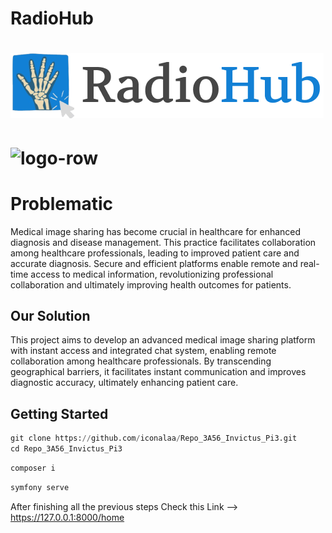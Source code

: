 # RadioHub
![](public/front/img/logo-row.png)
=======
# <img width="251" alt="logo-row" src="https://github.com/iconalaa/Repo_3A56_Invictus_Pi3/assets/101057048/c271752e-2bca-4cd1-aeca-92861c3f39bc">
# Problematic
Medical image sharing has become crucial in healthcare for enhanced diagnosis and disease management. This practice facilitates collaboration among healthcare professionals, leading to improved patient care and accurate diagnosis. Secure and efficient platforms enable remote and real-time access to medical information, revolutionizing professional collaboration and ultimately improving health outcomes for patients.

## Our Solution
This project aims to develop an advanced medical image sharing platform with instant access and integrated chat system, enabling remote collaboration among healthcare professionals. By transcending geographical barriers, it facilitates instant communication and improves diagnostic accuracy, ultimately enhancing patient care.

## Getting Started
```python
git clone https://github.com/iconalaa/Repo_3A56_Invictus_Pi3.git
cd Repo_3A56_Invictus_Pi3
```
```python
composer i
```
```python
symfony serve
```
After finishing all the previous steps Check this Link --> https://127.0.0.1:8000/home

